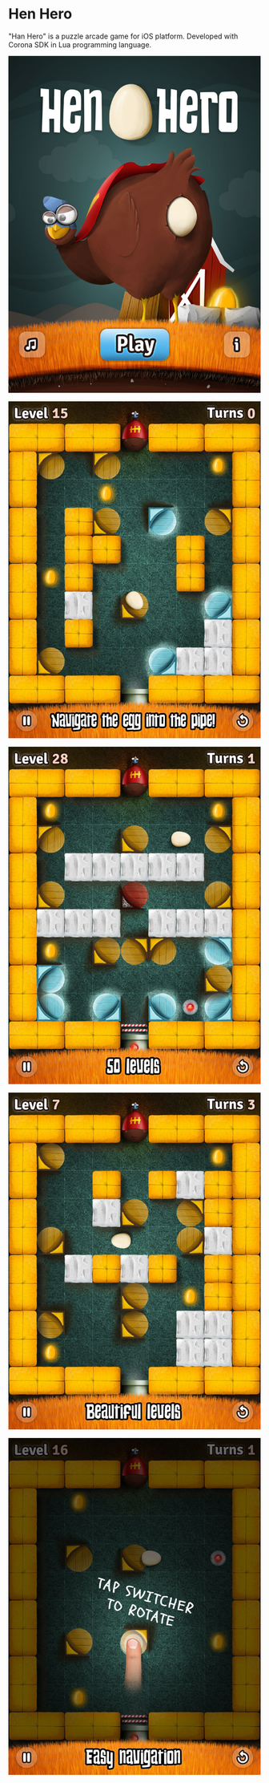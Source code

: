 Hen Hero
========

"Han Hero" is a puzzle arcade game for iOS platform. Developed with Corona SDK in Lua programming language.

![screen1](https://raw.githubusercontent.com/grzegorznyga/hen-hero/master/screens/app_screen_01.jpg)

![screen2](https://raw.githubusercontent.com/grzegorznyga/hen-hero/master/screens/app_screen_02.jpg)

![screen3](https://raw.githubusercontent.com/grzegorznyga/hen-hero/master/screens/app_screen_03.jpg)

![screen4](https://raw.githubusercontent.com/grzegorznyga/hen-hero/master/screens/app_screen_04.jpg)

![screen5](https://raw.githubusercontent.com/grzegorznyga/hen-hero/master/screens/app_screen_05.jpg)